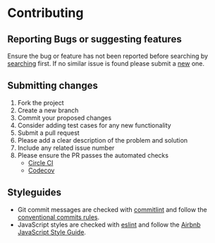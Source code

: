 # Contributing

## Reporting Bugs or suggesting features

Ensure the bug or feature has not been reported before searching by [searching](https://github.com/fernandopasik/generator-startmeup/issues) first. If no similar issue is found please submit a [new](https://github.com/fernandopasik/generator-startmeup/issues/new/choose) one.

## Submitting changes

1. Fork the project
2. Create a new branch
3. Commit your proposed changes
4. Consider adding test cases for any new functionality
5. Submit a pull request
6. Please add a clear description of the problem and solution
7. Include any related issue number
8. Please ensure the PR passes the automated checks
   - [Circle CI](https://circleci.com/gh/fernandopasik/generator-startmeup)
   - [Codecov](https://codecov.io/gh/fernandopasik/generator-startmeup)

## Styleguides

- Git commit messages are checked with [commitlint](https://github.com/marionebl/commitlint) and follow the [conventional commits rules](https://github.com/marionebl/commitlint/tree/master/@commitlint/config-conventional#rules).
- JavaScript styles are checked with [eslint](https://eslint.org/) and follow the [Airbnb JavaScript Style Guide](https://github.com/airbnb/javascript).
